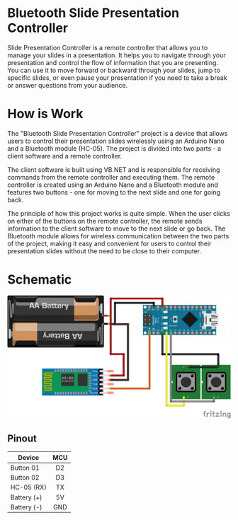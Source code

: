 # Bluetooth Slide Presentation Controller 

Slide Presentation Controller is a remote controller that allows you to manage your slides in a presentation. It helps you to navigate through your presentation and control the flow of information that you are presenting. You can use it to move forward or backward through your slides, jump to specific slides, or even pause your presentation if you need to take a break or answer questions from your audience.



# How is Work 

The "Bluetooth Slide Presentation Controller" project is a device that allows users to control their presentation slides wirelessly using an Arduino Nano and a Bluetooth module (HC-05). The project is divided into two parts - a client software and a remote controller.

The client software is built using VB.NET and is responsible for receiving commands from the remote controller and executing them. The remote controller is created using an Arduino Nano and a Bluetooth module and features two buttons - one for moving to the next slide and one for going back.

The principle of how this project works is quite simple. When the user clicks on either of the buttons on the remote controller, the remote sends information to the client software to move to the next slide or go back. The Bluetooth module allows for wireless communication between the two parts of the project, making it easy and convenient for users to control their presentation slides without the need to be close to their computer.

# Schematic

![alt text](https://github.com/Bsm-B/Slide_Control/blob/master/Schema.png?raw=true)


## Pinout 


| Device    |     MCU      |
|---------- |:-------------:|
| Button 01  |       D2     |
| Button 02  |       D3     |
| HC-05 (RX) |       TX     |
| Battery (+)|       5V     |
| Battery (-)|       GND    |


